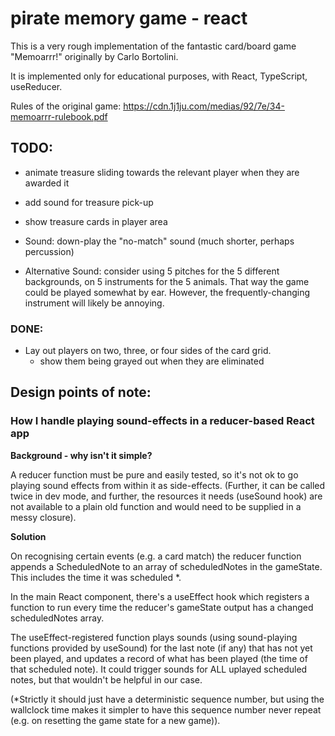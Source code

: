 # pirate memory game - react

This is a very rough implementation of the fantastic card/board game "Memoarrr!" originally by Carlo Bortolini.

It is implemented only for educational purposes, with React, TypeScript, useReducer.

Rules of the original game: https://cdn.1j1ju.com/medias/92/7e/34-memoarrr-rulebook.pdf

## TODO:

-   animate treasure sliding towards the relevant player when they are awarded it
-   add sound for treasure pick-up
-   show treasure cards in player area

-   Sound: down-play the "no-match" sound (much shorter, perhaps percussion)
-   Alternative Sound: consider using 5 pitches for the 5 different backgrounds, on 5 instruments for the 5 animals. That way the game could be played somewhat by ear. However, the frequently-changing instrument will likely be annoying.

### DONE:

-   Lay out players on two, three, or four sides of the card grid.
    -   show them being grayed out when they are eliminated

## Design points of note:

### How I handle playing sound-effects in a reducer-based React app

**Background - why isn't it simple?**

A reducer function must be pure and easily tested, so it's not ok to go playing sound effects from within it as side-effects. (Further, it can be called twice in dev mode, and further, the resources it needs (useSound hook) are not available to a plain old function and would need to be supplied in a messy closure).

**Solution**

On recognising certain events (e.g. a card match) the reducer function appends a ScheduledNote to an array of scheduledNotes in the gameState. This includes the time it was scheduled \*.

In the main React component, there's a useEffect hook which registers a function to run every time the reducer's gameState output has a changed scheduledNotes array.

The useEffect-registered function plays sounds (using sound-playing functions provided by useSound) for the last note (if any) that has not yet been played, and updates a record of what has been played (the time of that scheduled note). It could trigger sounds for ALL uplayed scheduled notes, but that wouldn't be helpful in our case.

(\*Strictly it should just have a deterministic sequence number, but using the wallclock time makes it simpler to have this sequence number never repeat (e.g. on resetting the game state for a new game)).

